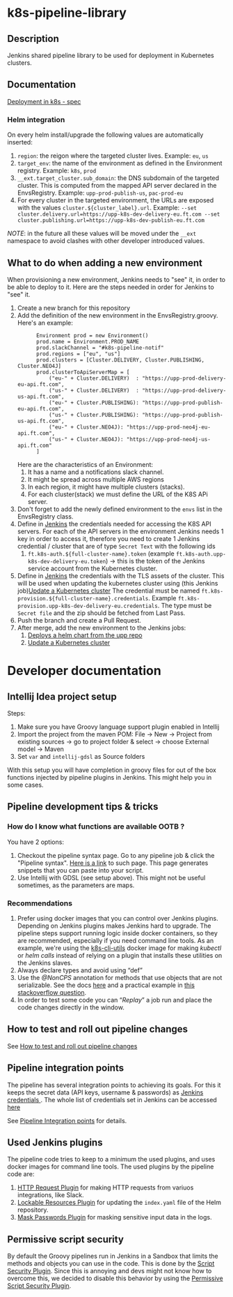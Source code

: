 # k8s-pipeline-library

## Description
Jenkins shared pipeline library to be used for deployment in Kubernetes clusters.

## Documentation
[Deployment in k8s - spec](https://docs.google.com/document/d/1eNOczq8tEG8Q2boqKqjFKis9qMIRdQi6vDLgrWy4Akk)

### Helm integration
On every helm install/upgrade the following values are automatically inserted:

1. `region`: the reigon where the targeted cluster lives. Example: `eu`, `us`
1. `target_env`: the name of the environment as defined in the Environment registry. Example: `k8s`, `prod`
1. `__ext.target_cluster.sub_domain`: the DNS subdomain of the targeted cluster. This is computed from the mapped API server declared in the EnvsRegistry. Example: `upp-prod-publish-us`, `pac-prod-eu`
1. For every cluster in the targeted environment, the URLs are exposed with the values `cluster.${cluster_label}.url`. Example: `--set cluster.delivery.url=https://upp-k8s-dev-delivery-eu.ft.com --set cluster.publishing.url=https://upp-k8s-dev-publish-eu.ft.com`

*NOTE*: in the future all these values will be moved under the `__ext` namespace to avoid clashes with other developer introduced values.

## What to do when adding a new environment
When provisioning a new environment, Jenkins needs to "see" it, in order to be able to deploy to it.
Here are the steps needed in order for Jenkins to "see" it.

1.  Create a new branch for this repository
1. Add the definition of the new environment in the EnvsRegistry.groovy. Here's an example:
    ```
          Environment prod = new Environment()
          prod.name = Environment.PROD_NAME
          prod.slackChannel = "#k8s-pipeline-notif"
          prod.regions = ["eu", "us"]
          prod.clusters = [Cluster.DELIVERY, Cluster.PUBLISHING, Cluster.NEO4J]
          prod.clusterToApiServerMap = [
              ("eu-" + Cluster.DELIVERY)  : "https://upp-prod-delivery-eu-api.ft.com",
              ("us-" + Cluster.DELIVERY)  : "https://upp-prod-delivery-us-api.ft.com",
              ("eu-" + Cluster.PUBLISHING): "https://upp-prod-publish-eu-api.ft.com",
              ("us-" + Cluster.PUBLISHING): "https://upp-prod-publish-us-api.ft.com",
              ("eu-" + Cluster.NEO4J): "https://upp-prod-neo4j-eu-api.ft.com",
              ("us-" + Cluster.NEO4J): "https://upp-prod-neo4j-us-api.ft.com"
          ]
    ```
    Here are the characteristics of an Environment:
      1. It has a name and a notifications slack channel.
      1. It might be spread across multiple AWS regions
      1. In each region, it might have multiple clusters (stacks).
      1. For each cluster(stack) we must define the URL of the K8S APi server.
1. Don't forget to add the newly defined environment to the `envs` list in the EnvsRegistry class.
1. Define in [Jenkins](https://upp-k8s-jenkins.in.ft.com/job/k8s-deployment/credentials/store/folder/domain/_/) the credentials needed for accessing the K8S API servers.
For each of the API servers in the environment Jenkins needs 1 key in order to access it, therefore you need to create 1 Jenkins credential / cluster that are of type `Secret Text` with the following ids
    1. `ft.k8s-auth.${full-cluster-name}.token` (example `ft.k8s-auth.upp-k8s-dev-delivery-eu.token`) -> this is the token of the Jenkins service account from the Kubernetes cluster.
1. Define in [Jenkins](https://upp-k8s-jenkins.in.ft.com/job/k8s-deployment/credentials/store/folder/domain/_/) the credentials with the TLS assets of the cluster.
   This will be used when updating the kubernetes cluster using (this Jenkins job)[Update a Kubernetes cluster](https://upp-k8s-jenkins.in.ft.com/job/k8s-deployment/job/utils/job/update-cluster/)
   The credential must be named `ft.k8s-provision.${full-cluster-name}.credentials`. Example `ft.k8s-provision.upp-k8s-dev-delivery-eu.credentials`.
   The type must be `Secret file` and the zip should be fetched from Last Pass.
1. Push the branch and create a Pull Request.
1. After merge, add the new environment to the Jenkins jobs:
    1. [Deploys a helm chart from the upp repo](https://upp-k8s-jenkins.in.ft.com/job/k8s-deployment/job/utils/job/deploy-upp-helm-chart/)
    1. [Update a Kubernetes cluster](https://upp-k8s-jenkins.in.ft.com/job/k8s-deployment/job/utils/job/update-cluster/)

# Developer documentation
## Intellij Idea project setup
Steps:

1. Make sure you have Groovy language support plugin enabled in Intellij
1. Import the project from the maven POM: File -> New -> Project from existing sources -> go to project folder & select -> choose External model -> Maven
1. Set `var` and `intellij-gdsl` as Source folders

With this setup you will have completion in groovy files for out of the box functions injected by pipeline plugins in Jenkins.
This might help you in some cases.

## Pipeline development tips & tricks
### How do I know what functions are available OOTB ?
You have 2 options:

1. Checkout the pipeline syntax page. Go to any pipeline job & click the "Pipeline syntax". [Here is a link](https://upp-k8s-jenkins.in.ft.com/job/k8s-deployment/job/utils/job/diff-between-envs/pipeline-syntax/) to such page.
    This page generates snippets that you can paste into your script.
1. Use Intellij with GDSL (see setup above). This might not be useful sometimes, as the parameters are maps.
### Recommendations

1. Prefer using docker images that you can control over Jenkins plugins. Depending on Jenkins plugins makes Jenkins hard to upgrade.
   The pipeline steps support running logic inside docker containers, so they are recommended, especially if you need command line tools.
   As an example, we're using the [k8s-cli-utils](https://github.com/Financial-Times/k8s-cli-utils) docker image for making *kubectl* or *helm calls* instead of relying on a plugin that installs these utilities on the Jenkins slaves.
2.  Always declare types and avoid using “def”
3. Use the *@NonCPS* annotation for methods that use objects that are not serializable. See the docs [here](https://github.com/jenkinsci/workflow-cps-plugin/blob/master/README.md) and a practical example in [this stackoverflow question](https://stackoverflow.com/questions/42295921/what-is-the-effect-on-noncps-in-a-jenkins-pipeline-script).
5.  In order to test some code you can “*Replay*” a job run and place the code changes directly in the window.


## How to test and roll out pipeline changes
See [How to test and roll out pipeline changes](Test_pipeline_changes.md)
## Pipeline integration points
The pipeline has several integration points to achieving its goals. For this it keeps the secret data (API keys, username & passwords) as [Jenkins credentials
](https://jenkins.io/doc/book/using/using-credentials/). The whole list of credentials set in Jenkins can be accessed [here
](https://upp-k8s-jenkins.in.ft.com/job/k8s-deployment/credentials/)

See [Pipeline Integration points](Pipeline_integration_points.md) for details.

## Used Jenkins plugins
The pipeline code tries to keep to a minimum the used plugins, and uses docker images for command line tools.
The used plugins by the pipeline code are:

1. [HTTP Request Plugin](http://wiki.jenkins-ci.org/display/JENKINS/HTTP+Request+Plugin) for making HTTP requests from variuos integrations, like Slack.
1. [Lockable Resources Plugin](https://wiki.jenkins-ci.org/display/JENKINS/Lockable+Resources+Plugin) for updating the `index.yaml` file of the Helm repository.
1. [Mask Passwords Plugin](http://wiki.jenkins-ci.org/display/JENKINS/Mask+Passwords+Plugin) for masking sensitive input data in the logs.

## Permissive script security
By default the Groovy pipelines run in Jenkins in a Sandbox that limits the methods and objects you can use in the code.
This is done by the [Script Security Plugin](https://wiki.jenkins.io/display/JENKINS/Script+Security+Plugin).
Since this is annoying and devs might not know how to overcome this, we decided to disable this behavior by using the [Permissive Script Security Plugin](https://wiki.jenkins.io/display/JENKINS/Permissive+Script+Security+Plugin).

